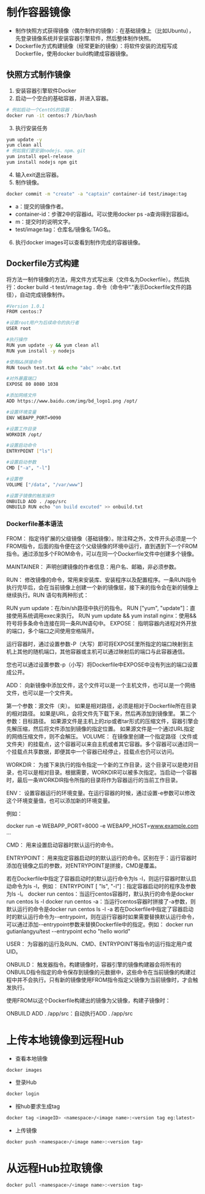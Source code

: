 # 制作容器镜像

- 制作快照方式获得镜像（偶尔制作的镜像）：在基础镜像上（比如Ubuntu），先登录镜像系统并安装容器引擎软件，然后整体制作快照。
- Dockerfile方式构建镜像（经常更新的镜像）：将软件安装的流程写成Dockerfile，使用docker build构建成容器镜像。

## 快照方式制作镜像

1. 安装容器引擎软件Docker
2. 启动一个空白的基础容器，并进入容器。
```sh
# 例如启动一个CentOS的容器：
docker run -it centos:7 /bin/bash
```
3. 执行安装任务
```sh
yum update -y
yum clean all
# 例如我们要安装nodejs、npm、git
yum install epel-release
yum install nodejs npm git
```
4. 输入exit退出容器。
5. 制作镜像。
```sh
docker commit -m "create" -a "captain" container-id test/image:tag
```
- a：提交的镜像作者。
- container-id：步骤2中的容器id。可以使用docker ps -a查询得到容器id。
- m：提交时的说明文字。
- test/image:tag：仓库名/镜像名:TAG名。
6. 执行docker images可以查看到制作完成的容器镜像。

## Dockerfile方式构建
将方法一制作镜像的方法，用文件方式写出来（文件名为Dockerfile）。然后执行：docker build -t test/image:tag . 命令（命令中“.”表示Dockerfile文件的路径），自动完成镜像制作。

```sh
#Version 1.0.1
FROM centos:7

#设置root用户为后续命令的执行者
USER root

#执行操作
RUN yum update -y && yum clean all
RUN yum install -y nodejs

#使用&&拼接命令
RUN touch test.txt && echo "abc" >>abc.txt

#对外暴露端口
EXPOSE 80 8080 1038

#添加网络文件
ADD https://www.baidu.com/img/bd_logo1.png /opt/

#设置环境变量
ENV WEBAPP_PORT=9090

#设置工作目录
WORKDIR /opt/

#设置启动命令
ENTRYPOINT ["ls"]

#设置启动参数
CMD ["-a", "-l"]

#设置卷
VOLUME ["/data", "/var/www"]

#设置子镜像的触发操作
ONBUILD ADD . /app/src
ONBUILD RUN echo "on build excuted" >> onbuild.txt
```


### Dockerfile基本语法
FROM：
指定待扩展的父级镜像（基础镜像）。除注释之外，文件开头必须是一个FROM指令，后面的指令便在这个父级镜像的环境中运行，直到遇到下一个FROM指令。通过添加多个FROM命令，可以在同一个Dockerfile文件中创建多个镜像。

MAINTAINER：
声明创建镜像的作者信息：用户名、邮箱，非必须参数。

RUN：
修改镜像的命令，常用来安装库、安装程序以及配置程序。一条RUN指令执行完毕后，会在当前镜像上创建一个新的镜像层，接下来的指令会在新的镜像上继续执行。RUN 语句有两种形式：

RUN yum update：在/bin/sh路径中执行的指令。
RUN ["yum", "update"]：直接使用系统调用exec来执行。
RUN yum update && yum install nginx：使用&&符号将多条命令连接在同一条RUN语句中。
EXPOSE：
指明容器内进程对外开放的端口，多个端口之间使用空格隔开。

运行容器时，通过设置参数-P（大写）即可将EXPOSE里所指定的端口映射到主机上其他的随机端口，其他容器或主机可以通过映射后的端口与此容器通信。

您也可以通过设置参数-p（小写）将Dockerfile中EXPOSE中没有列出的端口设置成公开。

ADD：
向新镜像中添加文件，这个文件可以是一个主机文件，也可以是一个网络文件，也可以是一个文件夹。

第一个参数：源文件（夹）。
如果是相对路径，必须是相对于Dockerfile所在目录的相对路径。
如果是URL，会将文件先下载下来，然后再添加到镜像里。
第二个参数：目标路径。
如果源文件是主机上的zip或者tar形式的压缩文件，容器引擎会先解压缩，然后将文件添加到镜像的指定位置。
如果源文件是一个通过URL指定的网络压缩文件，则不会解压。
VOLUME：
在镜像里创建一个指定路径（文件或文件夹）的挂载点，这个容器可以来自主机或者其它容器。多个容器可以通过同一个挂载点共享数据，即便其中一个容器已经停止，挂载点也仍可以访问。

WORKDIR：
为接下来执行的指令指定一个新的工作目录，这个目录可以是绝对目录，也可以是相对目录。根据需要，WORKDIR可以被多次指定。当启动一个容器时，最后一条WORKDIR指令所指的目录将作为容器运行的当前工作目录。

ENV：
设置容器运行的环境变量。在运行容器的时候，通过设置-e参数可以修改这个环境变量值，也可以添加新的环境变量。

例如：

docker run -e WEBAPP_PORT=8000 -e WEBAPP_HOST=www.example.com ...

CMD：
用来设置启动容器时默认运行的命令。

ENTRYPOINT：
用来指定容器启动时的默认运行的命令。区别在于：运行容器时添加在镜像之后的参数，对ENTRYPOINT是拼接，CMD是覆盖。

若在Dockerfile中指定了容器启动时的默认运行命令为ls -l，则运行容器时默认启动命令为ls -l，例如：
ENTRYPOINT [ "ls", "-l"]：指定容器启动时的程序及参数为ls -l。
docker run centos：当运行centos容器时，默认执行的命令是docker run centos ls -l
docker run centos -a：当运行centos容器时拼接了-a参数，则默认运行的命令是docker run centos ls -l -a
若在Dockerfile中指定了容器启动时的默认运行命令为--entrypoint，则在运行容器时如果需要替换默认运行命令，可以通过添加--entrypoint参数来替换Dockerfile中的指定。例如：
docker run gutianlangyu/test --entrypoint echo "hello world"

USER：
为容器的运行及RUN、CMD、ENTRYPOINT等指令的运行指定用户或UID。

ONBUILD：
触发器指令。构建镜像时，容器引擎的镜像构建器会将所有的ONBUILD指令指定的命令保存到镜像的元数据中，这些命令在当前镜像的构建过程中并不会执行。只有新的镜像使用FROM指令指定父镜像为当前镜像时，才会触发执行。

使用FROM以这个Dockerfile构建出的镜像为父镜像，构建子镜像时：

ONBUILD ADD . /app/src：自动执行ADD . /app/src


# 上传本地镜像到远程Hub

- 查看本地镜像
```sh
docker images
```
- 登录Hub
```sh
docker login
```
- 按hub要求生成tag
```sh
docker tag <imageID> <namespace>/<image name>:<version tag eg:latest>
```
- 上传镜像
```sh
docker push <namespace>/<image name>:<version tag>
```

# 从远程Hub拉取镜像
```sh
docker pull <namespace>/<image name>:<version tag>
```